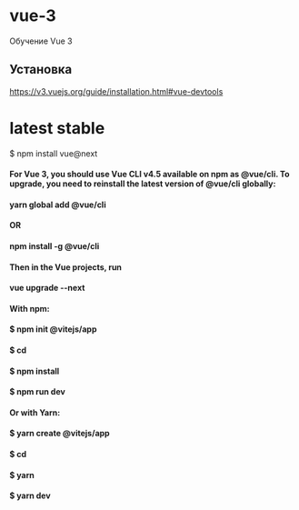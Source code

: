 # vue-3
Обучение Vue 3

## Установка
https://v3.vuejs.org/guide/installation.html#vue-devtools

# latest stable
$ npm install vue@next

#### <script src="https://unpkg.com/vue@next"></script>
#### 
#### For Vue 3, you should use Vue CLI v4.5 available on npm as @vue/cli. To upgrade, you need to reinstall the latest version of @vue/cli globally:
#### yarn global add @vue/cli
#### OR
#### npm install -g @vue/cli

#### Then in the Vue projects, run
#### vue upgrade --next

#### With npm:

#### $ npm init @vitejs/app <project-name>
#### $ cd <project-name>
#### $ npm install
#### $ npm run dev
#### Or with Yarn:

#### $ yarn create @vitejs/app <project-name>
#### $ cd <project-name>
#### $ yarn
#### $ yarn dev
